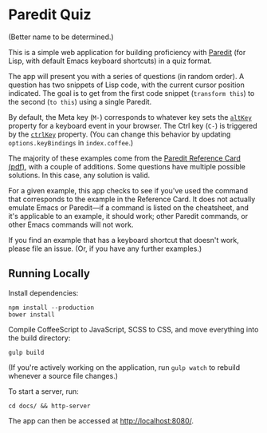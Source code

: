 # Paredit Quiz

(Better name to be determined.)

This is a simple web application for building proficiency with [Paredit](https://www.emacswiki.org/emacs/ParEdit) (for Lisp, with default Emacs keyboard shortcuts) in a quiz format.

The app will present you with a series of questions (in random order). A question has two snippets of Lisp code, with the current cursor position indicated. The goal is to get from the first code snippet (`transform this`) to the second (`to this`) using a single Paredit.

By default, the Meta key (`M-`) corresponds to whatever key sets the [`altKey`](https://developer.mozilla.org/en-US/docs/Web/API/KeyboardEvent/altKey) property for a keyboard event in your browser. The Ctrl key (`C-`) is triggered by the [`ctrlKey`](https://developer.mozilla.org/en-US/docs/Web/API/KeyboardEvent/ctrlKey) property. (You can change this behavior by updating `options.keyBindings` in `index.coffee`.)

The majority of these examples come from the [Paredit Reference Card (pdf)](http://pub.gajendra.net/src/paredit-refcard.pdf), with a couple of additions. Some questions have multiple possible solutions. In this case, any solution is valid.

For a given example, this app checks to see if you've used the command that corresponds to the example in the Reference Card. It does not actually emulate Emacs or Paredit—if a command is listed on the cheatsheet, and it's applicable to an example, it should work; other Paredit commands, or other Emacs commands will not work.

If you find an example that has a keyboard shortcut that doesn't work, please file an issue. (Or, if you have any further examples.)

## Running Locally

Install dependencies:

```
npm install --production
bower install
```

Compile CoffeeScript to JavaScript, SCSS to CSS, and move everything into the build directory:

```
gulp build
```

(If you're actively working on the application, run `gulp watch` to rebuild whenever a source file changes.)

To start a server, run:

```
cd docs/ && http-server
```

The app can then be accessed at <http://localhost:8080/>.
